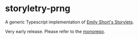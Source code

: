# storyletry-prng

A generic Typescript implementation of [Emily Short's Storylets][1].

Very early release. Please refer to the [monorepo][2].

[1]: https://emshort.blog/2019/11/29/storylets-you-want-them/
[2]: https://github.com/5310/storyletry